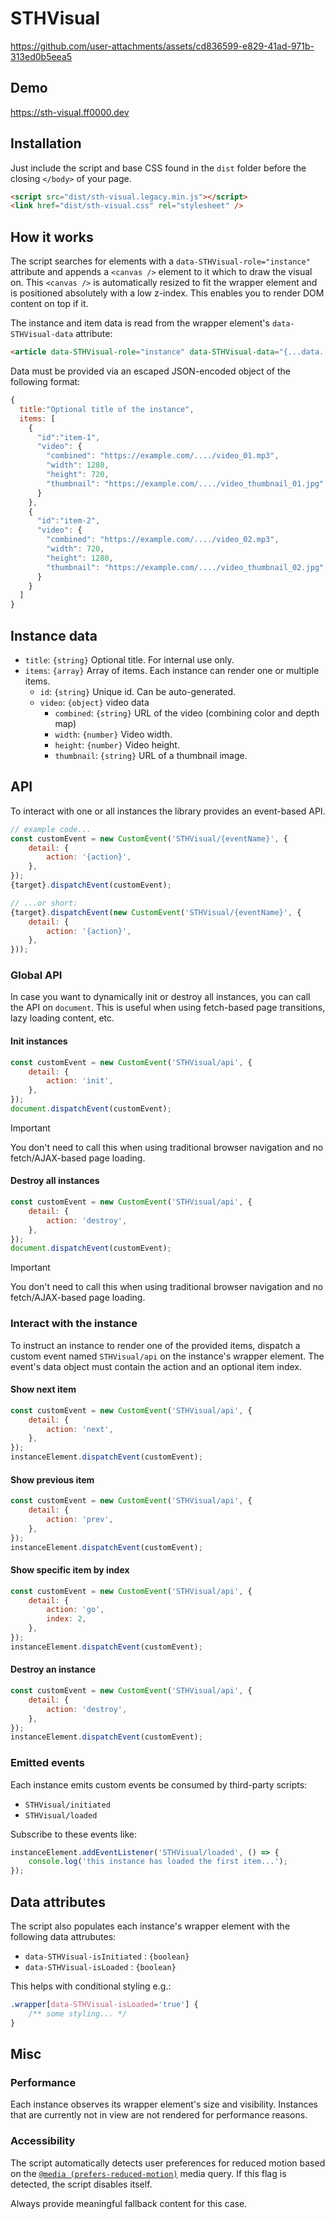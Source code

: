 # STHVisual

https://github.com/user-attachments/assets/cd836599-e829-41ad-971b-313ed0b5eea5

## Demo

https://sth-visual.ff0000.dev

## Installation

Just include the script and base CSS found in the `dist` folder before the closing `</body>` of your page.

```html
<script src="dist/sth-visual.legacy.min.js"></script>
<link href="dist/sth-visual.css" rel="stylesheet" />
```

## How it works

The script searches for elements with a `data-STHVisual-role="instance"` attribute and appends a `<canvas />` element to it which to draw the visual on. This `<canvas />` is automatically resized to fit the wrapper element and is positioned absolutely with a low z-index. This enables you to render DOM content on top if it.

The instance and item data is read from the wrapper element's `data-STHVisual-data` attribute:

```html
<article data-STHVisual-role="instance" data-STHVisual-data="{...data...}">...DOM content...</article>
```

Data must be provided via an escaped JSON-encoded object of the following format:

```js
{
  title:"Optional title of the instance",
  items: [
    {
      "id":"item-1",
      "video": {
        "combined": "https://example.com/..../video_01.mp3",
        "width": 1280,
        "height": 720,
        "thumbnail": "https://example.com/..../video_thumbnail_01.jpg"
      }
    },
    {
      "id":"item-2",
      "video": {
        "combined": "https://example.com/..../video_02.mp3",
        "width": 720,
        "height": 1280,
        "thumbnail": "https://example.com/..../video_thumbnail_02.jpg"
      }
    }
  ]
}
```

## Instance data

-   `title`: `{string}` Optional title. For internal use only.
-   `items`: `{array}` Array of items. Each instance can render one or multiple items.
    -   `id`: `{string}` Unique id. Can be auto-generated.
    -   `video`: `{object}` video data
        -   `combined`: `{string}` URL of the video (combining color and depth map)
        -   `width`: `{number}` Video width.
        -   `height`: `{number}` Video height.
        -   `thumbnail`: `{string}` URL of a thumbnail image.

## API

To interact with one or all instances the library provides an event-based API.

```js
// example code...
const customEvent = new CustomEvent('STHVisual/{eventName}', {
    detail: {
        action: '{action}',
    },
});
{target}.dispatchEvent(customEvent);

// ...or short:
{target}.dispatchEvent(new CustomEvent('STHVisual/{eventName}', {
    detail: {
        action: '{action}',
    },
}));
```

### Global API

In case you want to dynamically init or destroy all instances, you can call the API on `document`. This is useful when using fetch-based page transitions, lazy loading content, etc.

#### Init instances

```js
const customEvent = new CustomEvent('STHVisual/api', {
    detail: {
        action: 'init',
    },
});
document.dispatchEvent(customEvent);
```

> [!Important]
> You don't need to call this when using traditional browser navigation and no fetch/AJAX-based page loading.

#### Destroy all instances

```js
const customEvent = new CustomEvent('STHVisual/api', {
    detail: {
        action: 'destroy',
    },
});
document.dispatchEvent(customEvent);
```

> [!Important]
> You don't need to call this when using traditional browser navigation and no fetch/AJAX-based page loading.

### Interact with the instance

To instruct an instance to render one of the provided items, dispatch a custom event named `STHVisual/api` on the instance's wrapper element. The event's data object must contain the action and an optional item index.

#### Show next item

```js
const customEvent = new CustomEvent('STHVisual/api', {
    detail: {
        action: 'next',
    },
});
instanceElement.dispatchEvent(customEvent);
```

#### Show previous item

```js
const customEvent = new CustomEvent('STHVisual/api', {
    detail: {
        action: 'prev',
    },
});
instanceElement.dispatchEvent(customEvent);
```

#### Show specific item by index

```js
const customEvent = new CustomEvent('STHVisual/api', {
    detail: {
        action: 'go',
        index: 2,
    },
});
instanceElement.dispatchEvent(customEvent);
```

#### Destroy an instance

```js
const customEvent = new CustomEvent('STHVisual/api', {
    detail: {
        action: 'destroy',
    },
});
instanceElement.dispatchEvent(customEvent);
```

### Emitted events

Each instance emits custom events be consumed by third-party scripts:

-   `STHVisual/initiated`
-   `STHVisual/loaded`

Subscribe to these events like:

```js
instanceElement.addEventListener('STHVisual/loaded', () => {
    console.log('this instance has loaded the first item...');
});
```

## Data attributes

The script also populates each instance's wrapper element with the following data attrubutes:

-   `data-STHVisual-isInitiated` : `{boolean}`
-   `data-STHVisual-isLoaded` : `{boolean}`

This helps with conditional styling e.g.:

```css
.wrapper[data-STHVisual-isLoaded='true'] {
    /** some styling... */
}
```

## Misc

### Performance

Each instance observes its wrapper element's size and visibility. Instances that are currently not in view are not rendered for performance reasons.

### Accessibility

The script automatically detects user preferences for reduced motion based on the [`@media (prefers-reduced-motion)`](https://developer.mozilla.org/en-US/docs/Web/CSS/@media/prefers-reduced-motion) media query. If this flag is detected, the script disables itself.

Always provide meaningful fallback content for this case.
